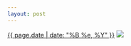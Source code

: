 ```yaml
---
layout: post
---
```


<p>
  <time><a href="/490">{{ page.date | date: "%B %e, %Y" }}</a></time>
  <a href="/490"><img src="{{ site.assets_url }}/490-384.jpg" srcset="{{ site.assets_url }}/490-768.jpg 768w, {{ site.assets_url }}/490-576.jpg 576w, {{ site.assets_url }}/490-384.jpg 384w, {{ site.assets_url }}/490-192.jpg 192w" sizes="(min-width: 700px) 50vw, calc(100vw - 2rem)" /></a>
</p>
